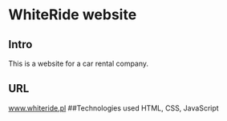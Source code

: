 # WhiteRide website
## Intro
This is a website for a car rental company.
## URL
www.whiteride.pl
##Technologies used 
HTML, CSS, JavaScript
